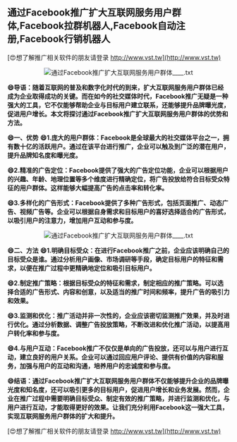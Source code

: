 ## **通过Facebook推广扩大互联网服务用户群体,Facebook拉群机器人,Facebook自动注册,Facebook行销机器人**

[😍想了解推广相关软件的朋友请登录 http://www.vst.tw](http://www.vst.tw)

 <center><img src="https://vst.tw/MP4/tuiguang/png/2.png" alt="通过Facebook推广扩大互联网服务用户群体____.txt"></center>

**😄导语：随着互联网的普及和数字化时代的到来，扩大互联网服务用户群体已经成为企业取得成功的关键。而在如今的社交媒体时代，Facebook推广无疑是一种强大的工具，它不仅能够帮助企业与目标用户建立联系，还能够提升品牌曝光度，促进用户增长。本文将探讨通过Facebook推广扩大互联网服务用户群体的优势和方法。**

**😄一、优势**
**😄1.庞大的用户群体：Facebook是全球最大的社交媒体平台之一，拥有数十亿的活跃用户。通过在该平台进行推广，企业可以触及到广泛的潜在用户，提升品牌知名度和曝光度。**

**😄2.精准的广告定位：Facebook提供了强大的广告定位功能，企业可以根据用户的兴趣、年龄、地理位置等多个维度进行精确定位，将广告投放给符合目标受众特征的用户群体。这样能够大幅提高广告的点击率和转化率。**

**😄3.多样化的广告形式：Facebook提供了多种广告形式，包括页面推广、动态广告、视频广告等。企业可以根据自身需求和目标用户的喜好选择适合的广告形式，以吸引用户的注意力，增加用户互动和参与度。**

 <center><img src="https://vst.tw/MP4/tuiguang/png/5.png" alt="通过Facebook推广扩大互联网服务用户群体____.txt"></center>

**😄二、方法**
**😄1.明确目标受众：在进行Facebook推广之前，企业应该明确自己的目标受众是谁。通过分析用户画像、市场调研等手段，确定目标用户的特征和需求，以便在推广过程中更精确地定位和吸引目标用户。**

**😄2.制定推广策略：根据目标受众的特征和需求，制定相应的推广策略。可以选择合适的广告形式、内容和创意，以及适当的推广时间和频率，提升广告的吸引力和效果。**

**😄3.监测和优化：推广活动并非一次性的，企业应该密切监测推广效果，并及时进行优化。通过分析数据、调整广告投放策略，不断改进和优化推广活动，以提高用户转化率和参与度。**

**😄4.与用户互动：Facebook推广不仅仅是单向的广告投放，还可以与用户进行互动，建立良好的用户关系。企业可以通过回应用户评论、提供有价值的内容和服务，加强与用户的互动和沟通，培养用户的忠诚度和参与度。**

**😄结语：通过Facebook推广扩大互联网服务用户群体不仅能够提升企业的品牌曝光度和知名度，还可以吸引更多的目标用户，促进用户增长和业务发展。然而，企业在推广过程中需要明确目标受众、制定有效的推广策略，并进行监测和优化，与用户进行互动，才能取得更好的效果。让我们充分利用Facebook这一强大工具，实现互联网服务用户群体的扩大和提升。**

[😍想了解推广相关软件的朋友请登录 http://www.vst.tw](http://www.vst.tw)



